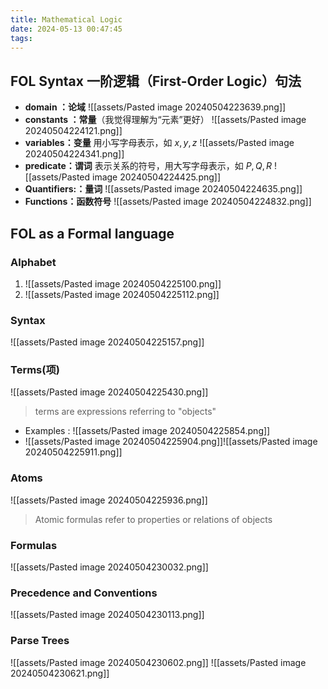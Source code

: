 ```yaml
---
title: Mathematical Logic
date: 2024-05-13 00:47:45
tags:
---
```

## FOL Syntax 一阶逻辑（First-Order Logic）句法
- **domain ：论域**
  ![[assets/Pasted image 20240504223639.png]]
- **constants ：常量**（我觉得理解为“元素”更好）
  ![[assets/Pasted image 20240504224121.png]]
- **variables：变量** 用小写字母表示，如 $x,y,z$
  ![[assets/Pasted image 20240504224341.png]]
- **predicate：谓词**  表示关系的符号，用大写字母表示，如 $P,Q,R$
  ![[assets/Pasted image 20240504224425.png]]
- **Quantifiers:：量词**
  ![[assets/Pasted image 20240504224635.png]]
- **Functions：函数符号** 
  ![[assets/Pasted image 20240504224832.png]]
## FOL as a Formal language
### Alphabet 
1. ![[assets/Pasted image 20240504225100.png]]
2. ![[assets/Pasted image 20240504225112.png]]
### Syntax 
![[assets/Pasted image 20240504225157.png]]

### Terms(项)
![[assets/Pasted image 20240504225430.png]]
>terms are expressions referring to "objects"

- Examples : ![[assets/Pasted image 20240504225854.png]]
- ![[assets/Pasted image 20240504225904.png]]![[assets/Pasted image 20240504225911.png]]

### Atoms 
![[assets/Pasted image 20240504225936.png]]
>Atomic formulas refer to properties or relations of objects 

### Formulas 
![[assets/Pasted image 20240504230032.png]]
### Precedence and Conventions
![[assets/Pasted image 20240504230113.png]]
### Parse Trees 
![[assets/Pasted image 20240504230602.png]]
![[assets/Pasted image 20240504230621.png]]
